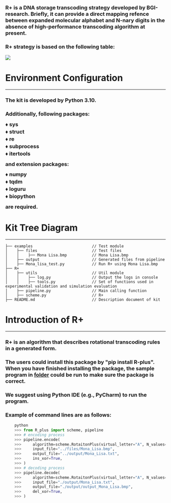 ### R+ is a DNA storage transcoding strategy developed by BGI-research. Briefly, it can provide a direct mapping refence between expanded molecular alphabet and N-nary digits in the absence of high-performance transcoding algorithm at present.
### R+ strategy is based on the following table:
<img src="rotational_table.png">


# Environment Configuration
***
### The kit is developed by Python 3.10.
### Additionally, following packages:
### <p style="line-height: 0;"> &diams; sys </p>
### <p style="line-height: 0;"> &diams; struct </p>
### <p style="line-height: 0;"> &diams; re </p>
### <p style="line-height: 0;"> &diams; subprocess </p>
### <p style="line-height: 0;"> &diams; itertools </p>
### <p style="line-height: 0;">
### and extension packages:
### <p style="line-height: 0;"> &diams; numpy </p>
### <p style="line-height: 0;"> &diams; tqdm </p>
### <p style="line-height: 0;"> &diams; loguru </p>
### <p style="line-height: 0;"> &diams; biopython </p>
### <p style="line-height: 0;">
### are required.

# Kit Tree Diagram
***
    ├── examples                          // Test module
    │    ├── files                        // Test files
    │    │    ├── Mona Lisa.bmp           // Mona Lisa.bmp
    │    ├── output                       // Generated files from pipeline
    │    ├── Mona_lisa_test.py            // Run R+ using Mona Lisa.bmp
    ├── R+
    │    ├── utils                        // Util module
    │    │    ├── log.py                  // Output the logs in console
    │    │    ├── tools.py                // Set of functions used in experimental validation and simulation evaluation
    │    ├── pipeline.py                  // Main calling function
    │    ├── scheme.py                    // R+
    ├── README.md                         // Description document of kit

# Introduction of R+
***
### R+ is an algorithm that describes rotational transcoding rules in a generated form.
### The users could install this package by "pip install R-plus". When you have finished installing the package, the sample program in [folder](./examples) could be run to make sure the package is correct.
### We suggest using Python IDE (e.g., PyCharm) to run the program.
### Example of command lines are as follows:
```python
    python
    >>> from R_plus import scheme, pipeline
    >>> # encoding process
    >>> pipeline.encode(
    >>>     algorithm=scheme.RotaitonPlus(virtual_letter="A", N_values=4, extra_letters"M", need_logs=True, need_monitor=True),
    >>>     input_file="../files/Mona_Lisa.bmp",
    >>>     output_file="../output/Mona_Lisa.txt",
    >>>     ins_xor=True,
    >>> )
    >>> # decoding process
    >>> pipeline.decode(
    >>>     algorithm=scheme.RotaitonPlus(virtual_letter="A", N_values=4, extra_letters"M", need_logs=True, need_monitor=True),
    >>>     input_file="./output/Mona_Lisa.txt",
    >>>     output_file="./output/output_Mona_Lisa.bmp",
    >>>     del_xor=True,
    >>> )

